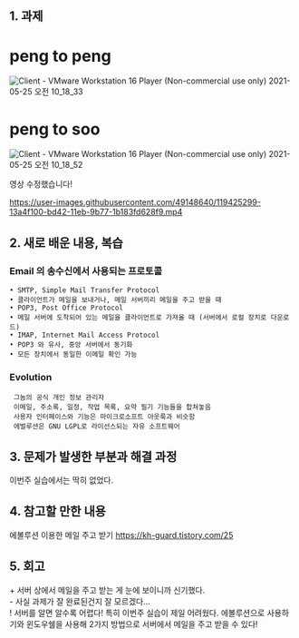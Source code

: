 ## 1. 과제 

# peng to peng
![Client - VMware Workstation 16 Player (Non-commercial use only) 2021-05-25 오전 10_18_33](https://user-images.githubusercontent.com/49148640/119425730-dbea7900-bd42-11eb-9e09-50d03344ed5c.png)

# peng to soo

![Client - VMware Workstation 16 Player (Non-commercial use only) 2021-05-25 오전 10_18_52](https://user-images.githubusercontent.com/49148640/119425706-d55c0180-bd42-11eb-9ea4-6d2da99033cd.png)


영상 수정했습니다!

https://user-images.githubusercontent.com/49148640/119425299-13a4f100-bd42-11eb-9b77-1b183fd628f9.mp4




## 2. 새로 배운 내용, 복습
### Email 의 송수신에서 사용되는 프로토콜
~~~
• SMTP, Simple Mail Transfer Protocol
• 클라이언트가 메일을 보내거나, 메일 서버끼리 메일을 주고 받을 때
• POP3, Post Office Protocol
• 메일 서버에 도착되어 있는 메일을 클라이언트로 가져올 때 (서버에서 로컬 장치로 다운로드)
• IMAP, Internet Mail Access Protocol
• POP3 와 유사, 중앙 서버에서 동기화
• 모든 장치에서 동일한 이메일 확인 가능
~~~

### Evolution
~~~
 그놈의 공식 개인 정보 관리자
 이메일, 주소록, 일정, 작업 목록, 요약 필기 기능들을 합쳐놓음
 사용자 인터페이스와 기능은 마이크로소프트 아웃룩과 비슷함
 에벌루션은 GNU LGPL로 라이선스되는 자유 소프트웨어

~~~


## 3. 문제가 발생한 부분과 해결 과정
이번주 실습에서는 딱히 없었다.  



## 4. 참고할 만한 내용  
에볼루션 이용한 메일 주고 받기
https://kh-guard.tistory.com/25   


## 5. 회고
\+ 서버 상에서 메일을 주고 받는 게 눈에 보이니까 신기했다.  
\- 사실 과제가 잘 완료된건지 잘 모르겠다...  
\! 서버를 알면 알수록 어렵다! 특히 이번주 실습이 제일 어려웠다. 에볼루션으로 사용하기와 윈도우쉘을 사용해 2가지 방법으로 서버에서 메일을 주고 받을 수 있다!
